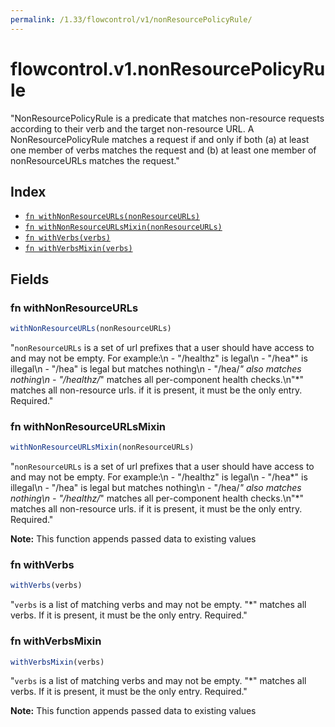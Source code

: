 ```yaml
---
permalink: /1.33/flowcontrol/v1/nonResourcePolicyRule/
---
```


# flowcontrol.v1.nonResourcePolicyRule

"NonResourcePolicyRule is a predicate that matches non-resource requests according to their verb and the target non-resource URL. A NonResourcePolicyRule matches a request if and only if both (a) at least one member of verbs matches the request and (b) at least one member of nonResourceURLs matches the request."

## Index

* [`fn withNonResourceURLs(nonResourceURLs)`](#fn-withnonresourceurls)
* [`fn withNonResourceURLsMixin(nonResourceURLs)`](#fn-withnonresourceurlsmixin)
* [`fn withVerbs(verbs)`](#fn-withverbs)
* [`fn withVerbsMixin(verbs)`](#fn-withverbsmixin)

## Fields

### fn withNonResourceURLs

```ts
withNonResourceURLs(nonResourceURLs)
```

"`nonResourceURLs` is a set of url prefixes that a user should have access to and may not be empty. For example:\n  - \"/healthz\" is legal\n  - \"/hea*\" is illegal\n  - \"/hea\" is legal but matches nothing\n  - \"/hea/*\" also matches nothing\n  - \"/healthz/*\" matches all per-component health checks.\n\"*\" matches all non-resource urls. if it is present, it must be the only entry. Required."

### fn withNonResourceURLsMixin

```ts
withNonResourceURLsMixin(nonResourceURLs)
```

"`nonResourceURLs` is a set of url prefixes that a user should have access to and may not be empty. For example:\n  - \"/healthz\" is legal\n  - \"/hea*\" is illegal\n  - \"/hea\" is legal but matches nothing\n  - \"/hea/*\" also matches nothing\n  - \"/healthz/*\" matches all per-component health checks.\n\"*\" matches all non-resource urls. if it is present, it must be the only entry. Required."

**Note:** This function appends passed data to existing values

### fn withVerbs

```ts
withVerbs(verbs)
```

"`verbs` is a list of matching verbs and may not be empty. \"*\" matches all verbs. If it is present, it must be the only entry. Required."

### fn withVerbsMixin

```ts
withVerbsMixin(verbs)
```

"`verbs` is a list of matching verbs and may not be empty. \"*\" matches all verbs. If it is present, it must be the only entry. Required."

**Note:** This function appends passed data to existing values